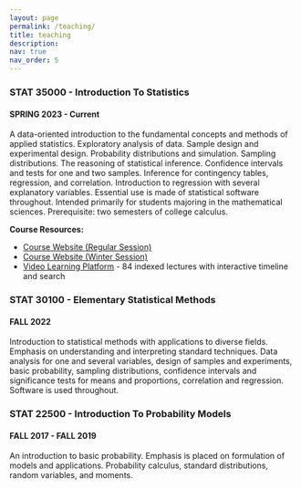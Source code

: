 ```yaml
---
layout: page
permalink: /teaching/
title: teaching
description: 
nav: true
nav_order: 5
---
```



<div class = "course">
<h3><b>STAT 35000 - Introduction To Statistics </b></h3>
<h4><b>SPRING 2023 - Current </b></h4>

<p>  A data-oriented introduction to the fundamental concepts and methods of applied statistics. 
Exploratory analysis of data. Sample design and experimental design. 
Probability distributions and simulation. Sampling distributions. 
The reasoning of statistical inference. Confidence intervals and tests for one and two samples. 
Inference for contingency tables, regression, and correlation. Introduction to regression with several explanatory variables. 
Essential use is made of statistical software throughout. 
Intended primarily for students majoring in the mathematical sciences. 
Prerequisite: two semesters of college calculus. </p>
</div>

<p><b>Course Resources:</b></p>
<ul>
  <li><a href="https://treese41528.github.io/STAT350/Website/index.html" target="_blank">Course Website (Regular Session)</a></li>
  <li><a href="https://treese41528.github.io/STAT350/Website/winter.html" target="_blank">Course Website (Winter Session)</a></li>
  <li><a href="https://treese41528.github.io/STAT350/Videos/video_viewer.html" target="_blank">Video Learning Platform</a> - 84 indexed lectures with interactive timeline and search</li>
</ul>
</div>

<div class = "course">
<h3><b>STAT 30100 - Elementary Statistical Methods </b></h3>
<h4><b>FALL 2022 </b></h4>
<p>  Introduction to statistical methods with applications to diverse fields. 
Emphasis on understanding and interpreting standard techniques. 
Data analysis for one and several variables, design of samples and experiments, basic probability, 
sampling distributions, confidence intervals and significance tests for means and proportions, correlation and regression. 
Software is used throughout. </p>
</div>


<div class = "course">
<h3><b>STAT 22500 - Introduction To Probability Models  </b></h3>
<h4><b>FALL 2017 - FALL 2019 </b></h4>
<p>  An introduction to basic probability. 
Emphasis is placed on formulation of models and applications. 
Probability calculus, standard distributions, random variables, and moments.  </p>
</div>
